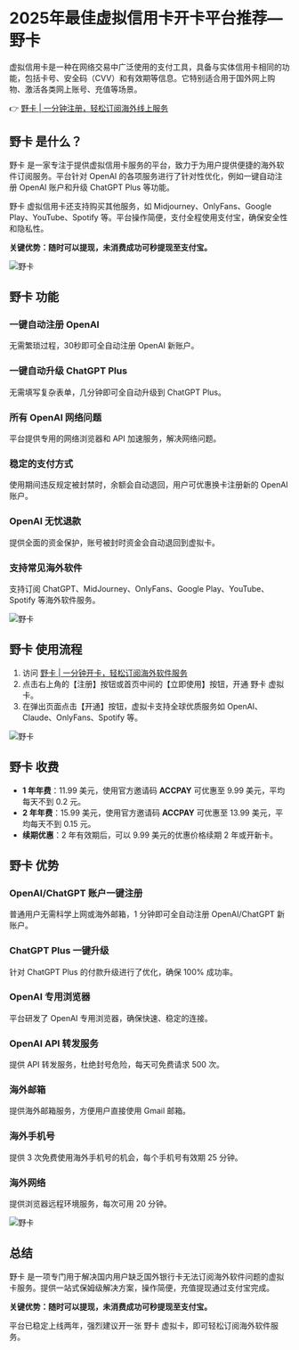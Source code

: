 # 2025年最佳虚拟信用卡开卡平台推荐—野卡

虚拟信用卡是一种在网络交易中广泛使用的支付工具，具备与实体信用卡相同的功能，包括卡号、安全码（CVV）和有效期等信息。它特别适合用于国外网上购物、激活各类网上账号、充值等场景。

👉 [野卡 | 一分钟注册，轻松订阅海外线上服务](https://bbtdd.com/yeka)

## 野卡 是什么？

野卡 是一家专注于提供虚拟信用卡服务的平台，致力于为用户提供便捷的海外软件订阅服务。平台针对 OpenAI 的各项服务进行了针对性优化，例如一键自动注册 OpenAI 账户和升级 ChatGPT Plus 等功能。

野卡 虚拟信用卡还支持购买其他服务，如 Midjourney、OnlyFans、Google Play、YouTube、Spotify 等。平台操作简便，支付全程使用支付宝，确保安全性和隐私性。

**关键优势：随时可以提现，未消费成功可秒提现至支付宝。**

![野卡](https://bbtdd.com/wp-content/uploads/img/86850880822.webp)

## 野卡 功能

### 一键自动注册 OpenAI
无需繁琐过程，30秒即可全自动注册 OpenAI 新账户。

### 一键自动升级 ChatGPT Plus
无需填写复杂表单，几分钟即可全自动升级到 ChatGPT Plus。

### 所有 OpenAI 网络问题
平台提供专用的网络浏览器和 API 加速服务，解决网络问题。

### 稳定的支付方式
使用期间违反规定被封禁时，余额会自动退回，用户可优惠换卡注册新的 OpenAI 账户。

### OpenAI 无忧退款
提供全面的资金保护，账号被封时资金会自动退回到虚拟卡。

### 支持常见海外软件
支持订阅 ChatGPT、MidJourney、OnlyFans、Google Play、YouTube、Spotify 等海外软件服务。

![野卡](https://bbtdd.com/wp-content/uploads/img/51299466.webp)

## 野卡 使用流程

1. 访问 [野卡 | 一分钟开卡，轻松订阅海外软件服务](https://bbtdd.com/yeka)
2. 点击右上角的【注册】按钮或首页中间的【立即使用】按钮，开通 野卡 虚拟卡。
3. 在弹出页面点击【开通】按钮，虚拟卡支持全球优质服务如 OpenAI、Claude、OnlyFans、Spotify 等。

![野卡](https://bbtdd.com/wp-content/uploads/img/58745613863.webp)

## 野卡 收费

- **1 年年费**：11.99 美元，使用官方邀请码 **ACCPAY** 可优惠至 9.99 美元，平均每天不到 0.2 元。
- **2 年年费**：15.99 美元，使用官方邀请码 **ACCPAY** 可优惠至 13.99 美元，平均每天不到 0.15 元。
- **续期优惠**：2 年有效期后，可以 9.99 美元的优惠价格续期 2 年或开新卡。

## 野卡 优势

### OpenAI/ChatGPT 账户一键注册
普通用户无需科学上网或海外邮箱，1 分钟即可全自动注册 OpenAI/ChatGPT 新账户。

### ChatGPT Plus 一键升级
针对 ChatGPT Plus 的付款升级进行了优化，确保 100% 成功率。

### OpenAI 专用浏览器
平台研发了 OpenAI 专用浏览器，确保快速、稳定的连接。

### OpenAI API 转发服务
提供 API 转发服务，杜绝封号危险，每天可免费请求 500 次。

### 海外邮箱
提供海外邮箱服务，方便用户直接使用 Gmail 邮箱。

### 海外手机号
提供 3 次免费使用海外手机号的机会，每个手机号有效期 25 分钟。

### 海外网络
提供浏览器远程环境服务，每次可用 20 分钟。

![野卡](https://bbtdd.com/wp-content/uploads/img/16790590.webp)

## 总结

野卡 是一项专门用于解决国内用户缺乏国外银行卡无法订阅海外软件问题的虚拟卡服务。提供一站式保姆级解决方案，操作简便，充值提现通过支付宝完成。

**关键优势：随时可以提现，未消费成功可秒提现至支付宝。**

平台已稳定上线两年，强烈建议开一张 野卡 虚拟卡，即可轻松订阅海外软件服务。